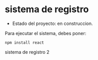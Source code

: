 <h1> sistema de registro</h1>

- Estado del proyecto: en construccion. 

Para ejecutar el sistema, debes poner:

 ```npm install react```
 
sistema de registro 2
